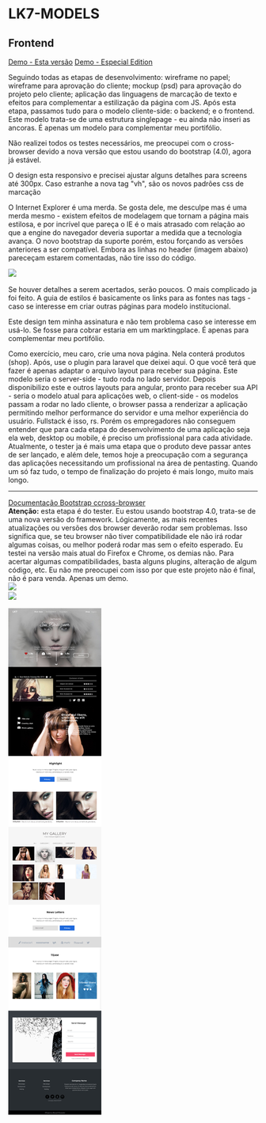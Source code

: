 # LK7-MODELS

## Frontend

[Demo - Esta versão](https://eufreela.github.io/WebDesign-LK7-MODELS/)
[Demo - Especial Edition](http://lalovela.bss.design/)
<p>Seguindo todas as etapas de desenvolvimento: wireframe no papel; wireframe para aprovação do cliente; mockup (psd) para aprovação do projeto pelo cliente; aplicação das linguagens de marcação de texto e efeitos para complementar a estilização da página com JS. Após esta etapa, passamos tudo para o modelo cliente-side: o backend; e o frontend. Este modelo trata-se de uma estrutura singlepage - eu ainda não inseri as ancoras. É apenas um modelo para complementar meu portifólio.</p>

<p>Não realizei todos os testes necessários, me preocupei com o cross-browser devido a nova versão que estou usando do bootstrap (4.0), agora já estável.</p>

<p>O design esta responsivo e precisei ajustar alguns detalhes para screens até 300px. Caso estranhe a nova tag "vh", são os novos padrões css de marcação</p>

<p>O Internet Explorer é uma merda. Se gosta dele, me desculpe mas é uma merda mesmo - existem efeitos de modelagem que tornam a página mais estilosa, e por incrível que pareça o IE é o mais atrasado com relação ao que a engine do navegador deveria suportar a medida que a tecnologia avança. O novo bootstrap da suporte porém, estou forçando as versões anteriores a ser compatível. Embora as linhas no header (imagem abaixo) pareceçam estarem comentadas, não tire isso do código.</p>
<img src="https://s14.postimg.org/yy70l54hd/image.png" widht="200" heigth="200"><br>

<p>Se houver detalhes a serem acertados, serão poucos. O mais complicado ja foi feito. A guia de estilos é basicamente os links para as fontes nas tags - caso se interesse em criar outras páginas para modelo institucional.</p>

<p>Este design tem minha assinatura e não tem problema caso se interesse em usá-lo. Se fosse para cobrar estaria em um marktingplace. É apenas para complementar meu portifólio.</p>

<p>Como exercício, meu caro, crie uma nova página. Nela conterá produtos (shop). Após, use o plugin para laravel que deixei aqui. O que você terá que fazer é apenas adaptar o arquivo layout para receber sua página. Este modelo seria o server-side - tudo roda no lado servidor. Depois disponibilizo este e outros layouts para angular, pronto para receber sua API - seria o modelo atual para aplicações web, o client-side - os modelos passam a rodar no lado cliente, o browser passa a renderizar a aplicação permitindo melhor performance do servidor e uma melhor experiência do usuário. Fullstack é isso, rs. Porém os empregadores não conseguem entender que para cada etapa do desenvolvimento de uma aplicação seja ela web, desktop ou mobile, é preciso um profissional para cada atividade. Atualmente, o tester ja é mais uma etapa que o produto deve passar antes de ser lançado, e além dele, temos hoje a preocupação com a segurança das aplicações necessitando um profissional na área de pentasting. Quando um só faz tudo, o tempo de finalização do projeto é mais longo, muito mais longo.</p>

<hr>

<a href="https://getbootstrap.com/docs/4.0/getting-started/browsers-devices/">Documentação Bootstrap ccross-browser</a>
<br><b>Atenção:</b> esta etapa é do tester. Eu estou usando bootstrap 4.0, trata-se de uma nova versão do framework. Lógicamente, as mais recentes atualizações ou versões dos browser deverão rodar sem problemas. Isso significa que, se teu browser não tiver compatibilidade ele não irá rodar algumas coisas, ou melhor poderá rodar mas sem o efeito esperado. Eu testei na versão mais atual do Firefox e Chrome, os demias não. Para acertar algumas compatibilidades, basta alguns plugins, alteração de algum código, etc. Eu não me preocupei com isso por que este projeto não é final, não é para venda. Apenas um demo.</b>
<br>
<img src="https://s14.postimg.org/3oohuqd0x/image.png" widht="900" heigth="100"><br>
<img src="https://s14.postimg.org/epjmzd7q9/image.png" widht="900" heigth="200"><br>

<img src="https://raw.githubusercontent.com/EuFreela/WebDesign-LK7-MODELS/master/artwork/LK7-Models.jpg" widht="900" heigth="200"><br>
